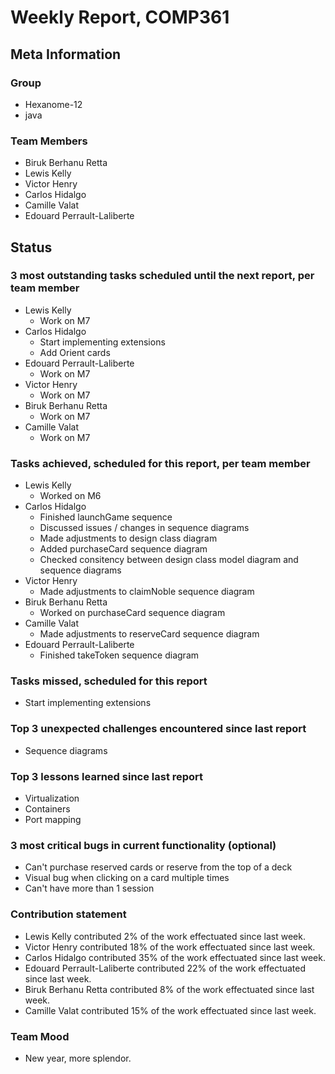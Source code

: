 # Weekly Report, COMP361

## Meta Information

### Group

 * Hexanome-12
 * java

### Team Members

 * Biruk Berhanu Retta
 * Lewis Kelly
 * Victor Henry
 * Carlos Hidalgo
 * Camille Valat
 * Edouard Perrault-Laliberte

## Status

### 3 most outstanding tasks scheduled until the next report, per team member

 * Lewis Kelly
   * Work on M7
 * Carlos Hidalgo
   * Start implementing extensions
   * Add Orient cards
 * Edouard Perrault-Laliberte
   * Work on M7
 * Victor Henry
   * Work on M7
 * Biruk Berhanu Retta
   * Work on M7
 * Camille Valat
   * Work on M7

### Tasks achieved, scheduled for this report, per team member

 * Lewis Kelly
   * Worked on M6
 * Carlos Hidalgo
   * Finished launchGame sequence
   * Discussed issues / changes in sequence diagrams
   * Made adjustments to design class diagram
   * Added purchaseCard sequence diagram
   * Checked consitency between design class model diagram and sequence diagrams
 * Victor Henry
   * Made adjustments to claimNoble sequence diagram
 * Biruk Berhanu Retta
   * Worked on purchaseCard sequence diagram
 * Camille Valat
   * Made adjustments to reserveCard sequence diagram
 * Edouard Perrault-Laliberte
   * Finished takeToken sequence diagram

### Tasks missed, scheduled for this report

 * Start implementing extensions

### Top 3 unexpected challenges encountered since last report

 * Sequence diagrams

### Top 3 lessons learned since last report

 * Virtualization
 * Containers
 * Port mapping

### 3 most critical bugs in current functionality (optional)

 * Can't purchase reserved cards or reserve from the top of a deck
 * Visual bug when clicking on a card multiple times
 * Can't have more than 1 session

### Contribution statement

 * Lewis Kelly contributed 2% of the work effectuated since last week.
 * Victor Henry contributed 18% of the work effectuated since last week.
 * Carlos Hidalgo contributed 35% of the work effectuated since last week.
 * Edouard Perrault-Laliberte contributed 22% of the work effectuated since last week.
 * Biruk Berhanu Retta contributed 8% of the work effectuated since last week.
 * Camille Valat contributed 15% of the work effectuated since last week.

### Team Mood

 * New year, more splendor.

